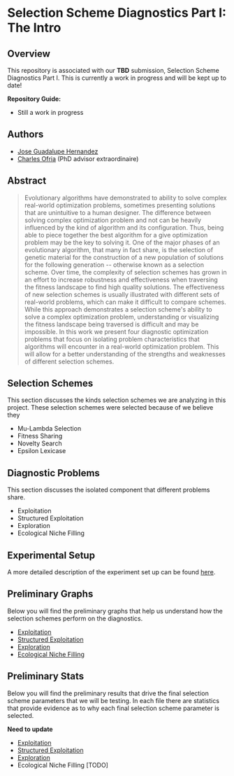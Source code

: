 # Selection Scheme Diagnostics Part I: The Intro

## Overview

This repository is associated with our **TBD** submission, Selection Scheme Diagnostics Part I. This is currently a work in progress and will be kept up to date!

**Repository Guide:**
- Still a work in progress

## Authors

- [Jose Guadalupe Hernandez](https://jgh9094.github.io/)
- [Charles Ofria](http://ofria.com) (PhD advisor extraordinaire)

## Abstract

> Evolutionary algorithms have demonstrated to ability to solve complex real-world optimization problems, sometimes presenting solutions that are unintuitive to a human designer.
> The difference between solving complex optimization problem and not can be heavily influenced by the kind of algorithm and its configuration.
> Thus, being able to piece together the best algorithm for a give optimization problem may be the key to solving it.
> One of the major phases of an evolutionary algorithm, that many in fact share, is the selection of genetic material for the construction of a new population of solutions for the following generation -- otherwise known as a selection scheme.
> Over time, the complexity of selection schemes has grown in an effort to increase robustness and effectiveness when traversing the fitness landscape to find high quality solutions.
> The effectiveness of new selection schemes is usually illustrated with different sets of real-world problems, which can make it difficult to compare schemes.
> While this approach demonstrates a selection scheme's ability to solve a complex optimization problem, understanding or visualizing the fitness landscape being traversed is difficult and may be impossible.
> In this work we present four diagnostic optimization problems that focus on isolating problem characteristics that algorithms will encounter in a real-world optimization problem.
This will allow for a better understanding of the strengths and weaknesses of different selection schemes.

## Selection Schemes

This section discusses the kinds selection schemes we are analyzing in this project. These selection schemes were selected because of we believe they

- Mu-Lambda Selection
- Fitness Sharing
- Novelty Search
- Epsilon Lexicase

## Diagnostic Problems
This section discusses the isolated component that different problems share.

- Exploitation
- Structured Exploitation
- Exploration
- Ecological Niche Filling

## Experimental Setup

A more detailed description of the experiment set up can be found [here](https://jgh9094.github.io/Selection-Scheme-Diagnotics-Part-I/Descriptions/experiment_setup.html).

## Preliminary Graphs

Below you will find the preliminary graphs that help us understand how the selection schemes perform on the diagnostics.

- [Exploitation](https://jgh9094.github.io/Selection-Scheme-Diagnotics-Part-I/Descriptions/exploitation-graphs.html)
- [Structured Exploitation](https://jgh9094.github.io/Selection-Scheme-Diagnotics-Part-I/Descriptions/structured-exploitation-graphs.html)
- [Exploration](https://jgh9094.github.io/Selection-Scheme-Diagnotics-Part-I/Descriptions/exploration-graphs.html)
- [Ecological Niche Filling](https://jgh9094.github.io/Selection-Scheme-Diagnotics-Part-I/Descriptions/niching-graphs.html)

## Preliminary Stats

Below you will find the preliminary results that drive the final selection scheme parameters that we will be testing.
In each file there are statistics that provide evidence as to why each final selection scheme parameter is selected.

**Need to update**

- [Exploitation](https://jgh9094.github.io/Selection-Scheme-Diagnotics-Part-I/Descriptions/stats-prelim-exploitation.html)
- [Structured Exploitation](https://jgh9094.github.io/Selection-Scheme-Diagnotics-Part-I/Descriptions/stats-prelim-struct-exploitation.html)
- [Exploration](https://jgh9094.github.io/Selection-Scheme-Diagnotics-Part-I/Descriptions/stats-prelim-exploration.html)
- Ecological Niche Filling [TODO]